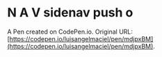 # N A V sidenav push  o 

A Pen created on CodePen.io. Original URL: [https://codepen.io/luisangelmaciel/pen/mdjpxBM](https://codepen.io/luisangelmaciel/pen/mdjpxBM).

